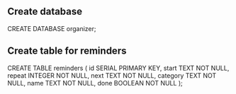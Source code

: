 ## Create database

CREATE DATABASE organizer;

## Create table for reminders

CREATE TABLE reminders (
    id SERIAL PRIMARY KEY,
    start TEXT NOT NULL,
    repeat INTEGER NOT NULL,
    next TEXT NOT NULL,
    category TEXT NOT NULL,
    name TEXT NOT NULL,
    done BOOLEAN NOT NULL
);

